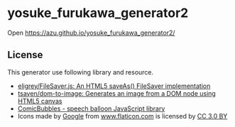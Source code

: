 # yosuke_furukawa_generator2

Open <https://azu.github.io/yosuke_furukawa_generator2/>

## License

This generator use following library and resource.

- [eligrey/FileSaver.js: An HTML5 saveAs() FileSaver implementation](https://github.com/eligrey/FileSaver.js/ "eligrey/FileSaver.js: An HTML5 saveAs() FileSaver implementation")
- [tsayen/dom-to-image: Generates an image from a DOM node using HTML5 canvas](https://github.com/tsayen/dom-to-image "tsayen/dom-to-image: Generates an image from a DOM node using HTML5 canvas")
- [ComicBubbles - speech balloon JavaScript library](http://comicbubbles.com/ "ComicBubbles - speech balloon JavaScript library") 
- Icons made by <a href="https://www.flaticon.com/authors/google" title="Google">Google</a> from <a href="https://www.flaticon.com/" title="Flaticon">www.flaticon.com</a> is licensed by <a href="http://creativecommons.org/licenses/by/3.0/" title="Creative Commons BY 3.0" target="_blank">CC 3.0 BY</a>
